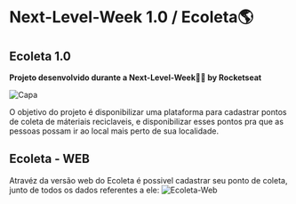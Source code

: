 # Next-Level-Week 1.0 / Ecoleta:earth_americas:

## Ecoleta 1.0

**Projeto desenvolvido durante a Next-Level-Week💚💜 by Rocketseat**

![Capa](https://user-images.githubusercontent.com/55250762/84310063-6be5e180-ab37-11ea-8946-c79bc408e0fd.png)

O objetivo do projeto é disponibilizar uma plataforma para cadastrar pontos de coleta de máteriais reciclaveis,
e disponibilizar esses pontos pra que as pessoas possam ir ao local mais perto de sua localidade.

## Ecoleta - WEB

Atravéz da versão web do Ecoleta é possivel cadastrar seu ponto de coleta, junto de todos os dados referentes a ele:
![Ecoleta-Web](https://user-images.githubusercontent.com/55250762/84312583-8de16300-ab3b-11ea-9a1d-23af93734ce0.png)
